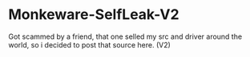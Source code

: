 # Monkeware-SelfLeak-V2
Got scammed by a friend, that one selled my src and driver around the world, so i decided to post that source here. (V2)
